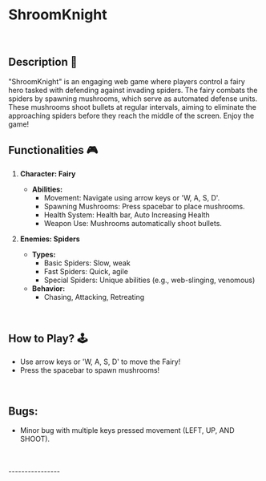 # ShroomKnight

<br>

## **Description 📃**
"ShroomKnight" is an engaging web game where players control a fairy hero tasked with defending against invading spiders. The fairy combats the spiders by spawning mushrooms, which serve as automated defense units. These mushrooms shoot bullets at regular intervals, aiming to eliminate the approaching spiders before they reach the middle of the screen.  Enjoy the game!

## **Functionalities 🎮**


1. **Character: Fairy**
   - **Abilities:**
     - Movement: Navigate using arrow keys or 'W, A, S, D'.
     - Spawning Mushrooms: Press spacebar to place mushrooms.
     - Health System: Health bar, Auto Increasing Health
     - Weapon Use: Mushrooms automatically shoot bullets.

2. **Enemies: Spiders**
   - **Types:**
     - Basic Spiders: Slow, weak
     - Fast Spiders: Quick, agile
     - Special Spiders: Unique abilities (e.g., web-slinging, venomous)
   - **Behavior:**
     - Chasing, Attacking, Retreating 

<br>

## **How to Play? 🕹️**

- Use arrow keys or 'W, A, S, D' to move the Fairy!
- Press the spacebar to spawn mushrooms!

<br>

## **Bugs:**
* Minor bug with multiple keys pressed movement (LEFT, UP, AND SHOOT).

<br>




<br>
----------------
